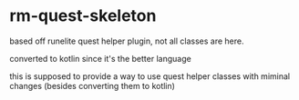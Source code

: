 # rm-quest-skeleton

based off runelite quest helper plugin, not all classes are here. 

converted to kotlin since it's the better language

this is supposed to provide a way to use quest helper classes with miminal changes (besides converting them to kotlin)
